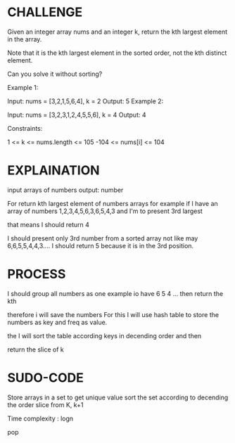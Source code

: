 # CHALLENGE
Given an integer array nums and an integer k, return the kth largest element in the array.

Note that it is the kth largest element in the sorted order, not the kth distinct element.

Can you solve it without sorting?

 

Example 1:

Input: nums = [3,2,1,5,6,4], k = 2
Output: 5
Example 2:

Input: nums = [3,2,3,1,2,4,5,5,6], k = 4
Output: 4
 

Constraints:

1 <= k <= nums.length <= 105
-104 <= nums[i] <= 104

# EXPLAINATION
input arrays of numbers
output: number

For return kth largest element of numbers arrays
for example if I have an array of numbers 
1,2,3,4,5,6,3,6,5,4,3
and I'm to present 3rd largest

that means I should return 4

I should present only 3rd number from a sorted array not like may 
6,6,5,5,4,4,3....
I should return 5 because it is in the 3rd position.


# PROCESS
 I should group all numbers as one 
example io have 
6
5
4
...
then return the kth

therefore i will save the numbers 
For this I will use hash table to store the numbers as key and freq as value.

the I will sort the table according keys in decending order and then 

return the slice of k

# SUDO-CODE
Store arrays in a set to get unique value
sort the set according to decending the order
slice from K, k+1

Time complexity 
:
logn

pop